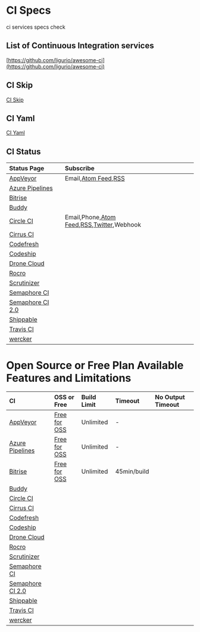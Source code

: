# CI Specs

ci services specs check

## List of Continuous Integration services

[https://github.com/ligurio/awesome-ci](https://github.com/ligurio/awesome-ci) 

## CI Skip

[CI Skip](https://github.com/srz-zumix/ci-skip)

## CI Yaml

[CI Yaml](https://github.com/srz-zumix/ci-yaml)

## CI Status

|Status Page|Subscribe|
|:--|:--|
|[AppVeyor](https://status.appveyor.com/#)|Email,[Atom Feed](https://status.appveyor.com/history.atom),[RSS](https://status.appveyor.com/history.rss)|
|[Azure Pipelines](https://azure.microsoft.com/ja-jp/services/devops/pipelines/)|
|[Bitrise](https://www.bitrise.io)||
|[Buddy](https://buddy.works)||
|[Circle CI](https://status.circleci.com/)|Email,Phone,[Atom Feed](https://status.circleci.com/history.atom),[RSS](https://status.circleci.com/history.rss),[Twitter](https://twitter.com/CircleCIstatus),Webhook|
|[Cirrus CI](https://cirrus-ci.org/)||
|[Codefresh](https://codefresh.io/)||
|[Codeship](https://codeship.com/)||
|[Drone Cloud](https://cloud.drone.io/)||
|[Rocro](https://rocro.com/)||
|[Scrutinizer](https://scrutinizer-ci.com)||
|[Semaphore CI](https://semaphoreci.com)||
|[Semaphore CI 2.0](https://semaphoreci.com/product)||
|[Shippable](http://shippable.com)||
|[Travis CI](https://travis-ci.com/)|
|[wercker](http://www.wercker.com/)||

# Open Source or Free Plan Available Features and Limitations

|CI|OSS or Free|Build Limit|Timeout|No Output Timeout|
|:--|:--|:--|:--|:--|
|[AppVeyor](https://www.appveyor.com)|[Free for OSS](https://www.appveyor.com/pricing/)|Unlimited|-||
|[Azure Pipelines](https://azure.microsoft.com/ja-jp/services/devops/pipelines/)|[Free for OSS](https://azure.microsoft.com/ja-jp/pricing/details/devops/azure-devops-services/)|Unlimited|-||
|[Bitrise](https://www.bitrise.io)|[Free for OSS](https://blog.bitrise.io/free-developer-plan-features-for-open-source-projects-on-bitrise)|Unlimited|45min/build||
|[Buddy](https://buddy.works)||||
|[Circle CI](https://circleci.com)||||
|[Cirrus CI](https://cirrus-ci.org/)||||
|[Codefresh](https://codefresh.io/)||||
|[Codeship](https://codeship.com/)||||
|[Drone Cloud](https://cloud.drone.io/)||||
|[Rocro](https://rocro.com/)||||
|[Scrutinizer](https://scrutinizer-ci.com)||||
|[Semaphore CI](https://semaphoreci.com)||||
|[Semaphore CI 2.0](https://semaphoreci.com/product)||||
|[Shippable](http://shippable.com)||||
|[Travis CI](https://travis-ci.com/)|||
|[wercker](http://www.wercker.com/)||||
